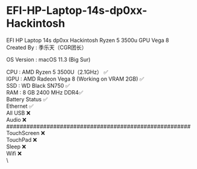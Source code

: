 # EFI-HP-Laptop-14s-dp0xx-Hackintosh
EFI HP Laptop 14s dp0xx Hackintosh Ryzen 5 3500u GPU Vega 8\
Created By : 季乐天（CGR团长）

OS Version  : macOS 11.3 (Big Sur)

CPU : AMD Ryzen 5 3500U（2.1GHz） ✅\
IGPU : AMD Radeon Vega 8 (Working on VRAM 2GB) ✅\
SSD : WD Black SN750 ✅\
RAM : 8 GB 2400 MHz DDR4✅\
Battery Status ✅\
Ethernet ✅\
All USB ❌\
Audio ❌\
#######################################################\
TouchScreen ❌\
TouchPad ❌\
Sleep ❌\
Wifi ❌\
\